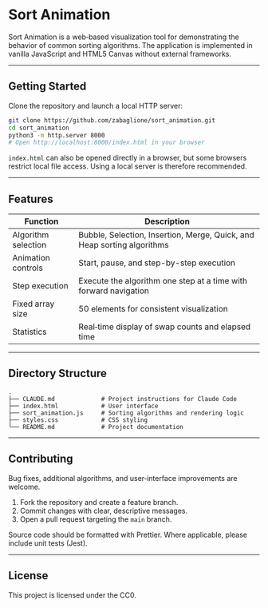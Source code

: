 # Sort Animation

Sort Animation is a web‑based visualization tool for demonstrating the behavior of common sorting algorithms. The application is implemented in vanilla JavaScript and HTML5 Canvas without external frameworks.

---

## Getting Started

Clone the repository and launch a local HTTP server:

```bash
git clone https://github.com/zabaglione/sort_animation.git
cd sort_animation
python3 -m http.server 8000
# Open http://localhost:8000/index.html in your browser
```

`index.html` can also be opened directly in a browser, but some browsers restrict local file access. Using a local server is therefore recommended.

---

## Features

| Function                | Description                                                                                   |
| ----------------------- | --------------------------------------------------------------------------------------------- |
| Algorithm selection     | Bubble, Selection, Insertion, Merge, Quick, and Heap sorting algorithms                      |
| Animation controls      | Start, pause, and step-by-step execution                                                      |
| Step execution          | Execute the algorithm one step at a time with forward navigation                              |
| Fixed array size        | 50 elements for consistent visualization                                                       |
| Statistics              | Real‑time display of swap counts and elapsed time                                             |

---

## Directory Structure

```
.
├── CLAUDE.md             # Project instructions for Claude Code
├── index.html            # User interface
├── sort_animation.js     # Sorting algorithms and rendering logic
├── styles.css            # CSS styling
└── README.md             # Project documentation
```

---

## Contributing

Bug fixes, additional algorithms, and user‑interface improvements are welcome.

1. Fork the repository and create a feature branch.
2. Commit changes with clear, descriptive messages.
3. Open a pull request targeting the `main` branch.

Source code should be formatted with Prettier. Where applicable, please include unit tests (Jest).

---

## License

This project is licensed under the CC0.

